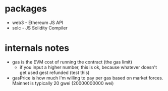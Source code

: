 # packages

* web3 - Ethereum JS API
* solc - JS Solidity Compiler



# internals notes
* gas is the EVM cost of running the contract (the gas limit)
  * if you input a higher number, this is ok, because whatever doesn't get used gest refunded (test this)
* gasPrice is how much I'm willing to pay per gas based on market forces.  Mainnet is typically 20 gwei (20000000000 wei)

